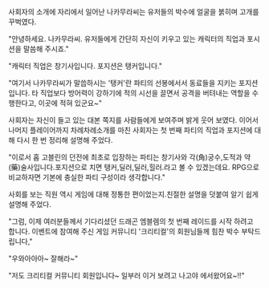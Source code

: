 사회자의 소개에 자리에서 일어난 나카무라씨는 유저들의 박수에 얼굴을 붉히며 고개를 꾸벅였다.

"안녕하세요. 나카무라씨. 유저들에게 간단히 자신이 키우고 있는 캐릭터의 직업과 포시션을 말씀해 주시죠."

"캐릭터 직업은 창기사입니다. 포지션은 탱커입니다."

"여기서 나카무라씨가 말씁하시는 '탱커'란 파티의 선봉에서서 동료들을 지키는 포지션입니다. 타 직업보다 방어력이 강하기에 적의 시선을 끌면서 공격을 버텨내는 역할을 수행한다고, 이곳에 적혀 있군요~"

사회자는 자신이 들고 있는 대본 쪽지를 사람들에게 보여주며 밝게 웃어 보였다.
이어서 나머지 플레이어까지 차례차례소개를 마친 사회자는 첫 번째 파티의 직업과 포지션에 대해 다시 한 번 정리해 설명해 주었다.

"이로서 홉 고블린의 던전에 최초로 입장하는 파티는 창기사와 각(角)궁수,도적과 약(藥)술사입니다.포지션으로 치면 탱커,딜러,딜러,힐러.라고 볼 수 있겠는데요.
RPG으로 비교하자면 기본에 충실한 파티 구성이라 생각합니다."

사회를 보는 직원 역시 게임에 대해 정통한 편이었는지.친절한 설명을 덧붙여 알기 쉽게 설명해 주었다.

"그럼, 이제 여러분들께서 기다리셨던 드래곤 엠블렘의 첫 번째 레이드를 시작 하려고 합니다. 이벤트에 참여해 주신 게임 커뮤니티 '크리티컬'의 회원님들께 힘찬 박수 
부탁드립니다,"

"우와아아아~ 잘해라~"

"저도 크리티컬 커뮤니티 회원입니다~ 일부러 이거 보려고 나고야 에서왔어요~!!"